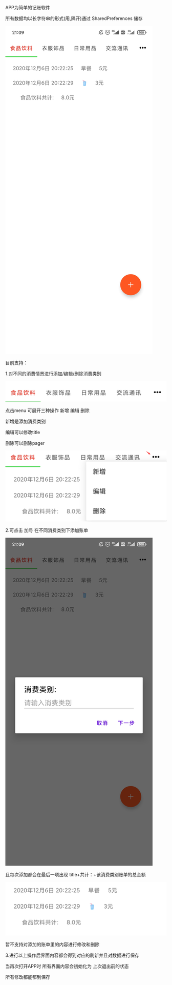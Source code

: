 APP为简单的记账软件 

所有数据均以长字符串的形式(用,隔开)通过 SharedPreferences 储存


![imager](screenshots/Screenshot_2020-12-06-21-09-07-464_com.example.a6.jpg)


目前支持：

1.对不同的消费情景进行添加/编辑/删除消费类别



![imager](screenshots/QQ图片20201206213310.png)



  点击menu 可展开三种操作 新增 编辑 删除


  新增是添加消费类别
  
  
  编辑可以修改title
  
  
  删除可以删除pager
  
  
  ![imager](screenshots/QQ图片20201206214429.png)
  
  
  
  
  
2.可点击 加号 在不同消费类别下添加账单



![imager](screenshots/Screenshot_2020-12-06-21-09-24-701_com.example.a6.jpg)




  且每次添加都会在最后一项出现 title+共计：+该消费类别账单的总金额 
  
  
  
  
  ![imager](screenshots/QQ图片20201206214814.png)
  
  
  
  
  暂不支持对添加的账单里的内容进行修改和删除
  
  
  
3.进行以上操作后界面内容都会得到对应的刷新并且对数据进行保存

  当再次打开APP时 所有界面内容会初始化为 上次退出前的状态
  
  所有修改都能都到保存


